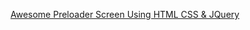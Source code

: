 [Awesome Preloader Screen Using HTML CSS & JQuery](https://rumble.com/vfksjf-awesome-preloader-screen-using-html-css-and-jquery.html)